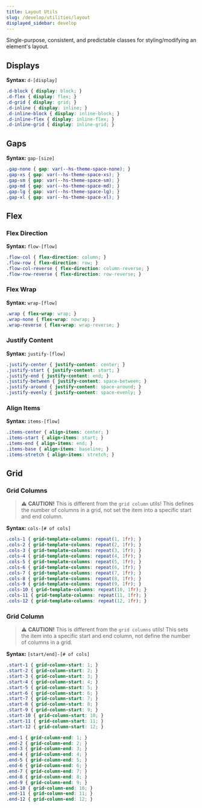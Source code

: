 ```yaml
---
title: Layout Utils
slug: /develop/utilities/layout
displayed_sidebar: develop
---
```

Single-purpose, consistent, and predictable classes for styling/modifying an element's layout.

## Displays
**Syntax:** `d-[display]`
```scss
.d-block { display: block; }
.d-flex { display: flex; }
.d-grid { display: grid; }
.d-inline { display: inline; }
.d-inline-block { display: inline-block; }
.d-inline-flex { display: inline-flex; }
.d-inline-grid { display: inline-grid; }
```

## Gaps
**Syntax:** `gap-[size]`
```scss
.gap-none { gap: var(--hs-theme-space-none); }
.gap-xs { gap: var(--hs-theme-space-xs); }
.gap-sm { gap: var(--hs-theme-space-sm); }
.gap-md { gap: var(--hs-theme-space-md); }
.gap-lg { gap: var(--hs-theme-space-lg); }
.gap-xl { gap: var(--hs-theme-space-xl); }
```

## Flex
### Flex Direction
**Syntax:** `flow-[flow]`
```scss
.flow-col { flex-direction: column; }
.flow-row { flex-direction: row; }
.flow-col-reverse { flex-direction: column-reverse; }
.flow-row-reverse { flex-direction: row-reverse; }
```

### Flex Wrap
**Syntax:** `wrap-[flow]`
```scss
.wrap { flex-wrap: wrap; }
.wrap-none { flex-wrap: nowrap; }
.wrap-reverse { flex-wrap: wrap-reverse; }
```

### Justify Content
**Syntax:** `justify-[flow]`
```scss
.justify-center { justify-content: center; }
.justify-start { justify-content: start; }
.justify-end { justify-content: end; }
.justify-between { justify-content: space-between; }
.justify-around { justify-content: space-around; }
.justify-evenly { justify-content: space-evenly; }
```

### Align Items
**Syntax:** `items-[flow]`
```scss
.items-center { align-items: center; }
.items-start { align-items: start; }
.items-end { align-items: end; }
.items-base { align-items: baseline; }
.items-stretch { align-items: stretch; }
```

## Grid

### Grid Columns
> ⚠ **CAUTION!** This is different from the `grid column` utils! This defines the number of columns in a grid, not set the item into a specific start and end column.

**Syntax:** `cols-[# of cols]`
```scss
.cols-1 { grid-template-columns: repeat(1, 1fr); }
.cols-2 { grid-template-columns: repeat(2, 1fr); }
.cols-3 { grid-template-columns: repeat(3, 1fr); }
.cols-4 { grid-template-columns: repeat(4, 1fr); }
.cols-5 { grid-template-columns: repeat(5, 1fr); }
.cols-6 { grid-template-columns: repeat(6, 1fr); }
.cols-7 { grid-template-columns: repeat(7, 1fr); }
.cols-8 { grid-template-columns: repeat(8, 1fr); }
.cols-9 { grid-template-columns: repeat(9, 1fr); }
.cols-10 { grid-template-columns: repeat(10, 1fr); }
.cols-11 { grid-template-columns: repeat(11, 1fr); }
.cols-12 { grid-template-columns: repeat(12, 1fr); }
```

### Grid Column
> ⚠ **CAUTION!** This is different from the `grid columns` utils! This sets the item into a specific start and end column, not define the number of columns in a grid.

**Syntax:** `[start/end]-[# of cols]`
```scss
.start-1 { grid-column-start: 1; }
.start-2 { grid-column-start: 2; }
.start-3 { grid-column-start: 3; }
.start-4 { grid-column-start: 4; }
.start-5 { grid-column-start: 5; }
.start-6 { grid-column-start: 6; }
.start-7 { grid-column-start: 7; }
.start-8 { grid-column-start: 8; }
.start-9 { grid-column-start: 9; }
.start-10 { grid-column-start: 10; }
.start-11 { grid-column-start: 11; }
.start-12 { grid-column-start: 12; }

.end-1 { grid-column-end: 1; }
.end-2 { grid-column-end: 2; }
.end-3 { grid-column-end: 3; }
.end-4 { grid-column-end: 4; }
.end-5 { grid-column-end: 5; }
.end-6 { grid-column-end: 6; }
.end-7 { grid-column-end: 7; }
.end-8 { grid-column-end: 8; }
.end-9 { grid-column-end: 9; }
.end-10 { grid-column-end: 10; }
.end-11 { grid-column-end: 11; }
.end-12 { grid-column-end: 12; }
```